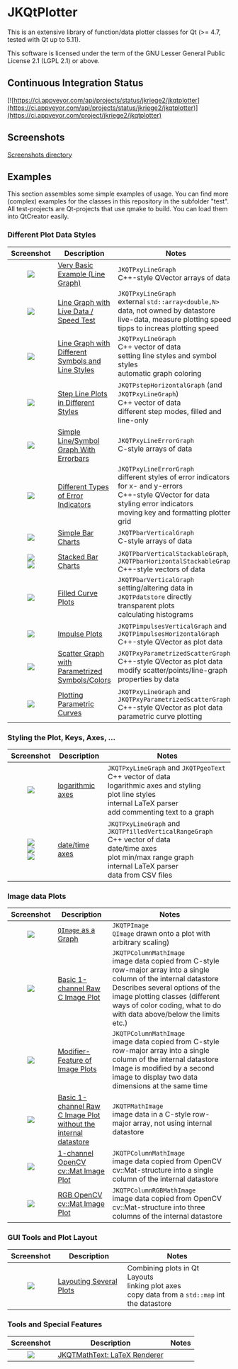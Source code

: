 # JKQtPlotter
This is an extensive library of function/data plotter classes for Qt (>= 4.7, tested with Qt up to 5.11).

This software is licensed under the term of the GNU Lesser General Public License 2.1 
(LGPL 2.1) or above. 

## Continuous Integration Status
[![https://ci.appveyor.com/api/projects/status/jkriege2/jkqtplotter](https://ci.appveyor.com/api/projects/status/jkriege2/jkqtplotter)](https://ci.appveyor.com/project/jkriege2/jkqtplotter)

## Screenshots
[Screenshots directory](https://github.com/jkriege2/JKQtPlotter/tree/master/screenshots)


## Examples
This section assembles some simple examples of usage. 
You can find more (complex) examples for the classes in this repository in the subfolder "test". 
All test-projects are Qt-projects that use qmake to build. You can load them into QtCreator easily.

### Different Plot Data Styles

| Screenshot    | Description   | Notes         |
|:-------------:| ------------- | ------------- |
| [![](https://raw.githubusercontent.com/jkriege2/JKQtPlotter/master/screenshots/jkqtplotter_simpletest1_small.png)](https://github.com/jkriege2/JKQtPlotter/tree/master/test/simpletest) | [Very Basic Example (Line Graph)](https://github.com/jkriege2/JKQtPlotter/tree/master/test/simpletest) | `JKQTPxyLineGraph`<br/>C++-style QVector arrays of data |
| [![](https://raw.githubusercontent.com/jkriege2/JKQtPlotter/master/screenshots/jkqtplotter_simpletest_speed_small.png)](https://github.com/jkriege2/JKQtPlotter/tree/master/test/simpletest_speed) | [Line Graph with Live Data / Speed Test](https://github.com/jkriege2/JKQtPlotter/tree/master/test/simpletest_speed) | `JKQTPxyLineGraph`<br/>external `std::array<double,N>` data, not owned by datastore<br/>live-data, measure plotting speed<br/>tipps to increas plotting speed |
| [![](https://raw.githubusercontent.com/jkriege2/JKQtPlotter/master/screenshots/jkqtplotter_simpletest_symbols_and_styles_small.png)](https://github.com/jkriege2/JKQtPlotter/tree/master/test/simpletest_symbols_and_styles) | [Line Graph with Different Symbols and Line Styles](https://github.com/jkriege2/JKQtPlotter/tree/master/test/simpletest_symbols_and_styles) | `JKQTPxyLineGraph`<br/>C++ vector of data<br/>setting line styles and symbol styles<br/>automatic graph coloring |
| [![](https://raw.githubusercontent.com/jkriege2/JKQtPlotter/master/screenshots/jkqtplotter_simpletest_stepplots_small.png)](https://github.com/jkriege2/JKQtPlotter/tree/master/test/simpletest_stepplots) | [Step Line Plots in Different Styles](https://github.com/jkriege2/JKQtPlotter/tree/master/test/simpletest_stepplots) | `JKQTPstepHorizontalGraph` (and `JKQTPxyLineGraph`)<br/>C++ vector of data<br/>different step modes, filled and line-only |
| [![](https://raw.githubusercontent.com/jkriege2/JKQtPlotter/master/screenshots/jkqtplotter_simpletest_symbols_and_errors_small.png)](https://github.com/jkriege2/JKQtPlotter/tree/master/test/simpletest_symbols_and_errors) | [Simple Line/Symbol Graph With Errorbars](https://github.com/jkriege2/JKQtPlotter/tree/master/test/simpletest_symbols_and_errors) | `JKQTPxyLineErrorGraph`<br/>C-style arrays of data |
| [![](https://raw.githubusercontent.com/jkriege2/JKQtPlotter/master/screenshots/jkqtplotter_simpletest_errorbarstyles_small.png)](https://github.com/jkriege2/JKQtPlotter/tree/master/test/simpletest_errorbarstyles) | [Different Types of Error Indicators](https://github.com/jkriege2/JKQtPlotter/tree/master/test/simpletest_errorbarstyles) | `JKQTPxyLineErrorGraph`<br/>different styles of error indicators for x- and y-errors<br>C++-style QVector for data<br/>styling error indicators<br/>moving key and formatting plotter grid |
| [![](https://raw.githubusercontent.com/jkriege2/JKQtPlotter/master/screenshots/jkqtplotter_simpletest_barchart_small.png)](https://github.com/jkriege2/JKQtPlotter/tree/master/test/simpletest_barchart) | [Simple Bar Charts](https://github.com/jkriege2/JKQtPlotter/tree/master/test/simpletest_barchart) | `JKQTPbarVerticalGraph`<br/>C-style arrays of data |
| [![](https://raw.githubusercontent.com/jkriege2/JKQtPlotter/master/screenshots/JKQTPbarVerticalGraphStacked_small.png)<br>![](https://raw.githubusercontent.com/jkriege2/JKQtPlotter/master/screenshots/JKQTPbarHorizontalGraphStacked_small.png)](https://github.com/jkriege2/JKQtPlotter/tree/master/test/simpletest_stackedbars) | [Stacked Bar Charts](https://github.com/jkriege2/JKQtPlotter/tree/master/test/simpletest_stackedbars) | `JKQTPbarVerticalStackableGraph`, `JKQTPbarHorizontalStackableGraph`<br/>C++-style vectors of data |
| [![](https://raw.githubusercontent.com/jkriege2/JKQtPlotter/master/screenshots/jkqtplotter_simpletest_filledgraphs_small.png)](https://github.com/jkriege2/JKQtPlotter/tree/master/test/simpletest_filledgraphs) | [Filled Curve Plots](https://github.com/jkriege2/JKQtPlotter/tree/master/test/simpletest_filledgraphs) | `JKQTPbarVerticalGraph`<br/>setting/altering data in `JKQTPdatstore` directly<br/> transparent plots<br/>calculating histograms |
| [![](https://raw.githubusercontent.com/jkriege2/JKQtPlotter/master/screenshots/jkqtplotter_simpletest_impulsesplot_small.png)](https://github.com/jkriege2/JKQtPlotter/tree/master/test/simpletest_impulsesplot) | [Impulse Plots](https://github.com/jkriege2/JKQtPlotter/tree/master/test/simpletest_impulsesplot) | `JKQTPimpulsesVerticalGraph` and `JKQTPimpulsesHorizontalGraph`<br/>C++-style QVector as plot data |
| [![](https://raw.githubusercontent.com/jkriege2/JKQtPlotter/master/screenshots/jkqtplotter_simpletest_paramscatterplot_small.png)](https://github.com/jkriege2/JKQtPlotter/tree/master/test/simpletest_paramscatterplot) | [Scatter Graph with Parametrized Symbols/Colors](https://github.com/jkriege2/JKQtPlotter/tree/master/test/simpletest_paramscatterplot) | `JKQTPxyParametrizedScatterGraph`<br/>C++-style QVector as plot data<br/>modify scatter/points/line-graph properties by data |
| [![](https://raw.githubusercontent.com/jkriege2/JKQtPlotter/master/screenshots/jkqtplotter_simpletest_parametriccurve_small.png)](https://github.com/jkriege2/JKQtPlotter/tree/master/test/simpletest_parametriccurve) | [Plotting Parametric Curves](https://github.com/jkriege2/JKQtPlotter/tree/master/test/simpletest_parametriccurve) | `JKQTPxyLineGraph` and `JKQTPxyParametrizedScatterGraph`<br/>C++-style QVector as plot data<br/>parametric curve plotting |

### Styling the Plot, Keys, Axes, ...

| Screenshot    | Description   | Notes         |
|:-------------:| ------------- | ------------- |
| [![](https://raw.githubusercontent.com/jkriege2/JKQtPlotter/master/screenshots/jkqtplotter_simpletest_logaxes_small.png)](https://github.com/jkriege2/JKQtPlotter/tree/master/test/simpletest_logaxes) | [logarithmic axes](https://github.com/jkriege2/JKQtPlotter/tree/master/test/simpletest_logaxes) | `JKQTPxyLineGraph` and `JKQTPgeoText`<br/>C++ vector of data<br/>logarithmic axes and styling<br/>plot line styles<br/>internal LaTeX parser<br/>add commenting text to a graph |
| [![](https://raw.githubusercontent.com/jkriege2/JKQtPlotter/master/screenshots/jkqtplotter_simpletest_dateaxes_small.png)<br>![](https://raw.githubusercontent.com/jkriege2/JKQtPlotter/master/screenshots/jkqtplotter_simpletest_dateaxes_dates_small.png)<br>![](https://raw.githubusercontent.com/jkriege2/JKQtPlotter/master/screenshots/jkqtplotter_simpletest_dateaxes_timeaxis_small.png)](https://github.com/jkriege2/JKQtPlotter/tree/master/test/simpletest_dateaxes) | [date/time axes](https://github.com/jkriege2/JKQtPlotter/tree/master/test/simpletest_dateaxes) | `JKQTPxyLineGraph` and `JKQTPfilledVerticalRangeGraph`<br/>C++ vector of data<br/>date/time axes<br/>plot min/max range graph<br/>internal LaTeX parser<br/>data from CSV files |


### Image data Plots

| Screenshot    | Description   | Notes         |
|:-------------:| ------------- | ------------- |
| [![](https://raw.githubusercontent.com/jkriege2/JKQtPlotter/master/screenshots/jkqtplotter_simpletest_rgbimageplot_qt_small.png)](https://github.com/jkriege2/JKQtPlotter/tree/master/test/simpletest_rgbimageplot_qt) | [`QImage` as a Graph](https://github.com/jkriege2/JKQtPlotter/tree/master/test/simpletest_rgbimageplot_qt) | `JKQTPImage`<br/>`QImage` drawn onto a plot with arbitrary scaling) |
| [![](https://raw.githubusercontent.com/jkriege2/JKQtPlotter/master/screenshots/jkqtplotter_simpletest_imageplot_small.png)](https://github.com/jkriege2/JKQtPlotter/tree/master/test/simpletest_imageplot) | [Basic 1-channel Raw C Image Plot](https://github.com/jkriege2/JKQtPlotter/tree/master/test/simpletest_imageplot) | `JKQTPColumnMathImage`<br/>image data copied from C-style row-major array into a single column of the internal datastore<br>Describes several options of the image plotting classes (different ways of color coding, what to do with data above/below the limits etc.) |
| [![](https://raw.githubusercontent.com/jkriege2/JKQtPlotter/master/screenshots/jkqtplotter_simpletest_imageplot_modifier_small.png)](https://github.com/jkriege2/JKQtPlotter/tree/master/test/simpletest_imageplot_modifier) | [Modifier-Feature of Image Plots](https://github.com/jkriege2/JKQtPlotter/tree/master/test/simpletest_imageplot_modifier) | `JKQTPColumnMathImage`<br/>image data copied from C-style row-major array into a single column of the internal datastore<br>Image is modified by a second image to display two data dimensions at the same time |
| [![](https://raw.githubusercontent.com/jkriege2/JKQtPlotter/master/screenshots/jkqtplotter_simpletest_imageplot_nodatastore_small.png)](https://github.com/jkriege2/JKQtPlotter/tree/master/test/simpletest_imageplot_nodatastore) | [Basic 1-channel Raw C Image Plot<br>without the internal datastore](https://github.com/jkriege2/JKQtPlotter/tree/master/test/simpletest_imageplot_nodatastore) | `JKQTPMathImage`<br/>image data in a C-style row-major array, not using internal datastore |
| [![](https://raw.githubusercontent.com/jkriege2/JKQtPlotter/master/screenshots/jkqtplotter_simpletest_imageplot_opencv_small.png)](https://github.com/jkriege2/JKQtPlotter/tree/master/test/simpletest_imageplot_opencv) | [1-channel OpenCV cv::Mat Image Plot](https://github.com/jkriege2/JKQtPlotter/tree/master/test/simpletest_imageplot_opencv) | `JKQTPColumnMathImage`<br/>image data copied from OpenCV cv::Mat-structure into a single column of the internal datastore |
| [![](https://raw.githubusercontent.com/jkriege2/JKQtPlotter/master/screenshots/jkqtplotter_simpletest_rgbimageplot_opencv_small.png)](https://github.com/jkriege2/JKQtPlotter/tree/master/test/simpletest_rgbimageplot_opencv) | [RGB OpenCV cv::Mat Image Plot](https://github.com/jkriege2/JKQtPlotter/tree/master/test/simpletest_rgbimageplot_opencv) | `JKQTPColumnRGBMathImage`<br/>image data copied from OpenCV cv::Mat-structure into three columns of the internal datastore |

### GUI Tools and Plot Layout

| Screenshot    | Description   | Notes         |
|:-------------:| ------------- | ------------- |
| [![](https://raw.githubusercontent.com/jkriege2/JKQtPlotter/master/screenshots/test_multiplot_small.png)](https://github.com/jkriege2/JKQtPlotter/tree/master/test/test_multiplot) | [Layouting Several Plots](https://github.com/jkriege2/JKQtPlotter/tree/master/test/test_multiplot) | Combining plots in Qt Layouts<br/>linking plot axes<br>copy data from a `std::map` int the datastore |

### Tools and Special Features

| Screenshot    | Description   | Notes         |
|:-------------:| ------------- | ------------- |
| [![](https://raw.githubusercontent.com/jkriege2/JKQtPlotter/master/screenshots/jkqtmathtext_simpletest_small.png)](https://github.com/jkriege2/JKQtPlotter/tree/master/test/jkqtmathtext_simpletest) | [JKQTMathText: LaTeX Renderer](https://github.com/jkriege2/JKQtPlotter/tree/master/test/jkqtmathtext_simpletest) |  |
